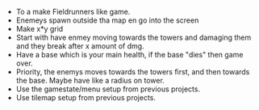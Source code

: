 - To a make Fieldrunners  like game. 
- Enemeys spawn outside tha map en go into the screen
- Make x*y grid
- Start with have enmey moving towards the towers and damaging them and they break after x amount of dmg.
- Have a base which is your main health, if the base "dies" then game over.
- Priority, the enemys moves towards the towers first, and then towards the base. Maybe have like a radius on tower.
- Use the gamestate/menu setup from previous projects.
- Use tilemap setup from previous projects.